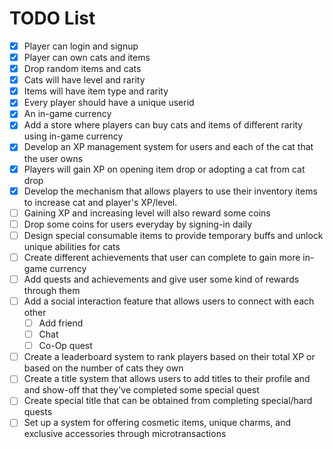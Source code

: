 # TODO List

- [x] Player can login and signup
- [x] Player can own cats and items
- [x] Drop random items and cats
- [x] Cats will have level and rarity
- [x] Items will have item type and rarity
- [x] Every player should have a unique userid
- [x] An in-game currency
- [x] Add a store where players can buy cats and items of different rarity using in-game currency
- [x] Develop an XP management system for users and each of the cat that the user owns
- [x] Players will gain XP on opening item drop or adopting a cat from cat drop
- [x] Develop the mechanism that allows players to use their inventory items to increase cat and player's XP/level.
- [ ] Gaining XP and increasing level will also reward some coins
- [ ] Drop some coins for users everyday by signing-in daily
- [ ] Design special consumable items to provide temporary buffs and unlock unique abilities for cats
- [ ] Create different achievements that user can complete to gain more in-game currency
- [ ] Add quests and achievements and give user some kind of rewards through them
- [ ] Add a social interaction feature that allows users to connect with each other
  - [ ] Add friend
  - [ ] Chat
  - [ ] Co-Op quest
- [ ] Create a leaderboard system to rank players based on their total XP or based on the number of cats they own
- [ ] Create a title system that allows users to add titles to their profile and and show-off that they've completed some special quest
- [ ] Create special title that can be obtained from completing special/hard quests
- [ ] Set up a system for offering cosmetic items, unique charms, and exclusive accessories through microtransactions
